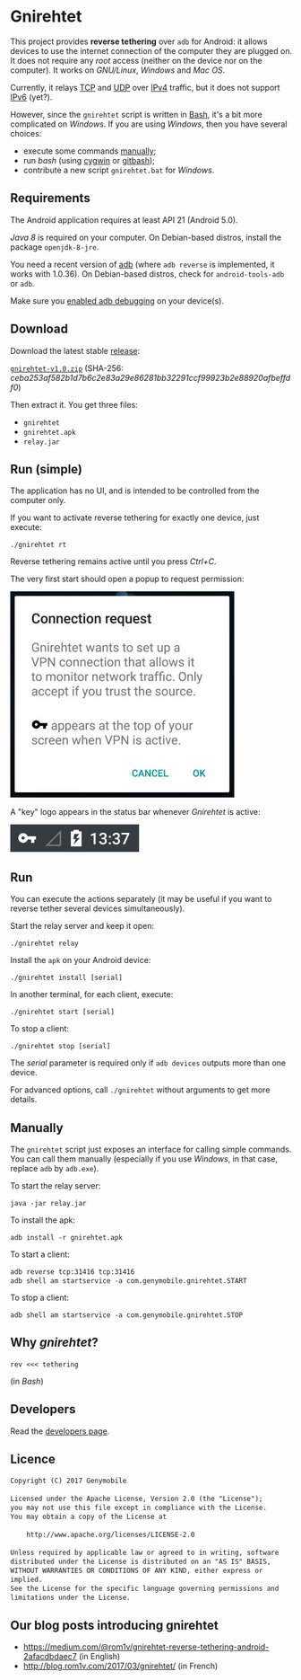 # Gnirehtet

This project provides **reverse tethering** over `adb` for Android: it
allows devices to use the internet connection of the computer they are plugged
on. It does not require any _root_ access (neither on the device nor on the
computer). It works on _GNU/Linux_, _Windows_ and _Mac OS_.

Currently, it relays [TCP] and [UDP] over [IPv4] traffic, but it does not
support [IPv6] (yet?).

[TCP]: https://en.wikipedia.org/wiki/Transmission_Control_Protocol
[UDP]: https://fr.wikipedia.org/wiki/User_Datagram_Protocol
[IPv4]: https://en.wikipedia.org/wiki/IPv4
[IPv6]: https://en.wikipedia.org/wiki/IPv6


However, since the `gnirehtet` script is written in [Bash], it's a bit more
complicated on _Windows_. If you are using _Windows_, then you have several
choices:
 - execute some commands [manually](#manually);
 - run _bash_ (using [cygwin] or [gitbash]);
 - contribute a new script `gnirehtet.bat` for _Windows_.

[bash]: https://en.wikipedia.org/wiki/Bash_%28Unix_shell%29
[gitbash]: https://git-for-windows.github.io/
[cygwin]: https://www.cygwin.com/


## Requirements

The Android application requires at least API 21 (Android 5.0).

_Java 8_ is required on your computer. On Debian-based distros, install the
package `openjdk-8-jre`.

You need a recent version of [adb] (where `adb reverse` is implemented, it
works with 1.0.36). On Debian-based distros, check for `android-tools-adb` or
`adb`.

Make sure you [enabled adb debugging][enable-adb] on your device(s).

[adb]: https://developer.android.com/studio/command-line/adb.html
[enable-adb]: https://developer.android.com/studio/command-line/adb.html#Enabling


## Download

Download the latest stable [release][releases]:

[`gnirehtet-v1.0.zip`][lastrelease]
(SHA-256: _ceba253af582b1d7b6c2e83a29e86281bb32291ccf99923b2e88920afbeffdf0_)

[releases]: https://github.com/Genymobile/gnirehtet/releases
[lastrelease]: https://github.com/Genymobile/gnirehtet/releases/download/v1.0/gnirehtet-v1.0.zip


Then extract it. You get three files:
 - `gnirehtet`
 - `gnirehtet.apk`
 - `relay.jar`


## Run (simple)

The application has no UI, and is intended to be controlled from the computer
only.

If you want to activate reverse tethering for exactly one device, just execute:

    ./gnirehtet rt

Reverse tethering remains active until you press _Ctrl+C_.

The very first start should open a popup to request permission:

![request](assets/request.jpg)

A "key" logo appears in the status bar whenever _Gnirehtet_ is active:

![key](assets/key.png)

## Run

You can execute the actions separately (it may be useful if you want to reverse
tether several devices simultaneously).

Start the relay server and keep it open:

    ./gnirehtet relay

Install the `apk` on your Android device:

    ./gnirehtet install [serial]

In another terminal, for each client, execute:

    ./gnirehtet start [serial]

To stop a client:

    ./gnirehtet stop [serial]

The _serial_ parameter is required only if `adb devices` outputs more than one
device.

For advanced options, call `./gnirehtet` without arguments to get more details.


## Manually

The `gnirehtet` script just exposes an interface for calling simple commands.
You can call them manually (especially if you use _Windows_, in that case,
replace `adb` by `adb.exe`).

To start the relay server:

    java -jar relay.jar

To install the apk:

    adb install -r gnirehtet.apk

To start a client:

    adb reverse tcp:31416 tcp:31416
    adb shell am startservice -a com.genymobile.gnirehtet.START

To stop a client:

    adb shell am startservice -a com.genymobile.gnirehtet.STOP


## Why _gnirehtet_?

    rev <<< tethering

(in _Bash_)


## Developers

Read the [developers page].

[developers page]: DEVELOP.md


## Licence

    Copyright (C) 2017 Genymobile

    Licensed under the Apache License, Version 2.0 (the "License");
    you may not use this file except in compliance with the License.
    You may obtain a copy of the License at

        http://www.apache.org/licenses/LICENSE-2.0

    Unless required by applicable law or agreed to in writing, software
    distributed under the License is distributed on an "AS IS" BASIS,
    WITHOUT WARRANTIES OR CONDITIONS OF ANY KIND, either express or implied.
    See the License for the specific language governing permissions and
    limitations under the License.


## Our blog posts introducing gnirehtet

- <https://medium.com/@rom1v/gnirehtet-reverse-tethering-android-2afacdbdaec7> (in
English)
- <http://blog.rom1v.com/2017/03/gnirehtet/> (in French)
